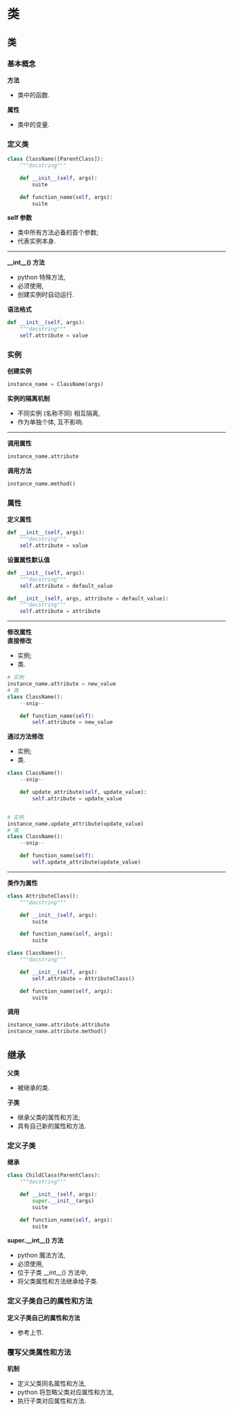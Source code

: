 # 类

## 类

### 基本概念

**方法**

- 类中的函数.

**属性**

- 类中的变量.

### 定义类

```python
class ClassName([ParentClass]):
    """docstring"""

    def __init__(self, args):
        suite

    def function_name(self, args):
        suite
```

**self 参数**

- 类中所有方法必备的首个参数;
- 代表实例本身.

---

**\_\_int\_\_() 方法**

- python 特殊方法,
- 必须使用,
- 创建实例时自动运行.

**语法格式**

```python
def __init__(self, args):
    """docstring"""
    self.attribute = value

```

### 实例

**创建实例**

```python
instance_name = ClassName(args)
```

**实例的隔离机制**

- 不同实例 (名称不同) 相互隔离,
- 作为单独个体, 互不影响.

---

**调用属性**

```python
instance_name.attribute
```

**调用方法**

```python
instance_name.method()
```

### 属性

**定义属性**

```python
def __init__(self, args):
    """docstring"""
    self.attribute = value
```

**设置属性默认值**

```python
def __init__(self, args):
    """docstring"""
    self.attribute = default_value

def __init__(self, args, attribute = default_value):
    """docstring"""
    self.attribute = attribute
```

---

**修改属性**  
**直接修改**

- 实例;
- 类.

```python
# 实例
instance_name.attribute = new_value
# 类
class ClassName():
    --snip--

    def function_name(self):
        self.attribute = new_value
```

**通过方法修改**

- 实例;
- 类.

```python
class ClassName():
    --snip--

    def update_attribute(self, update_value):
        self.attribute = update_value


# 实例
instance_name.update_attribute(update_value)
# 类
class ClassName():
    --snip--

    def function_name(self):
        self.update_attribute(update_value)
```

---

**类作为属性**

```python
class AttributeClass():
    """docstring"""

    def __init__(self, args):
        suite

    def function_name(self, args):
        suite

class ClassName():
    """docstring"""

    def __init__(self, args):
        self.attribute = AttributeClass()

    def function_name(self, args):
        suite
```

**调用**

```python
instance_name.attribute.attribute
instance_name.attribute.method()
```

## 继承

**父类**

- 被继承的类.

**子类**

- 继承父类的属性和方法;
- 具有自己新的属性和方法.

### 定义子类

**继承**

```python
class ChildClass(ParentClass):
    """docstring"""

    def __init__(self, args):
        super.__init__(args)
        suite

    def function_name(self, args):
        suite
```

**super.\_\_int\_\_() 方法**

- python 魔法方法,
- 必须使用,
- 位于子类 \_\_int\_\_() 方法中,
- 将父类属性和方法继承给子类.

### 定义子类自己的属性和方法

**定义子类自己的属性和方法**

- 参考上节.

### 覆写父类属性和方法

**机制**

- 定义父类同名属性和方法,
- python 将忽略父类对应属性和方法,
- 执行子类对应属性和方法.
